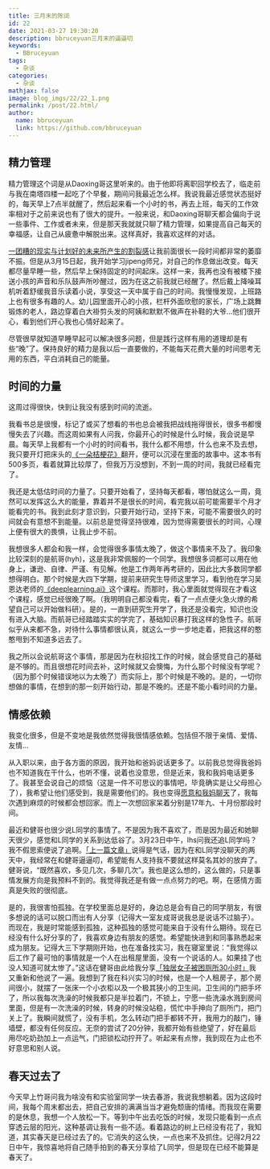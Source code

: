 ```yaml
---
title: 三月末的陈词
id: 22
date: 2021-03-27 19:30:20
description: bbruceyuan三月末的逼逼叨
keywords: 
  - BBruceyuan
tags: 
  - 杂谈
categories: 
  - 杂谈
mathjax: false
image: blog_imgs/22/22_1.png
permalink: /post/22.html/
author: 
  name: bbruceyuan
  link: https://github.com/bbruceyuan
---
```


## 精力管理
精力管理这个词是从Daoxing哥这里听来的。由于他即将离职回学校去了，临走前与我在南塔四楼一起吃了个早餐，期间问我最近怎么样。我说我最近感觉状态挺好的，每天早上7点半就醒了，然后起来看一个小时的书，再去上班，每天的工作效率相对于之前来说也有了很大的提升。一般来说，和Daoxing哥聊天都会偏向于说一些事件、工作或者未来，但是那天我就就只聊了精力管理，如果提高自己每天的幸福感，让自己从疲惫中解脱出来。这样真好，我喜欢这样的对话。

[一团糟的现实与计划好的未来所产生的割裂感](https://weibo.com/1700630254/K7zeQAEpd?type=comment)让我前面很长一段时间都非常的萎靡不振。但是从3月15日起，我开始学习jipeng师兄，对自己的作息做出改变。每天都尽量早睡一些，然后早上保持固定的时间起床。这样一来，我再也没有被楼下接送小孩的声音和乐队鼓声所吵醒过，因为在这之前我就已经醒了。然后戴上降噪耳机听着舒缓我音乐读着小说，享受这一天中属于自己的时间。我慢慢发现，上班路上也有很多有趣的人。幼儿园里面开心的小孩，栏杆外面欣慰的家长，广场上跳舞锻炼的老人，路边穿着白大褂剪头发的阿姨和默默不做声在补鞋的大爷...他们很开心，看到他们开心我也心情好起来了。

尽管很早就知道早睡早起可以解决很多问题，但是践行这样有用的道理却是有些“晚”了。保持良好的精力是我以后一直要做的，不能每天花费大量的时间思考无用的东西，平白消耗自己的能量。

## 时间的力量
这周过得很快，快到让我没有感到时间的流逝。

我看书总是很慢，标记了或买了想看的书也总会被我把战线拖得很长，很多书都慢慢失去了兴趣。而这周如果有人问我，你最开心的时候是什么时候，我会说是早晨。每天早上我都有一个小时的时间看书，我什么都不用想，什么也来不及去想，我只要开灯把床头的[《一朵桔梗花》](https://book.douban.com/subject/27001114/)翻开，便可以沉浸在里面的故事中。这本书有500多页，看着就算比较厚了，但我万万没想到，不到一周的时间，我就已经看完了。

我还是太低估时间的力量了。只要开始看了，坚持每天都看，哪怕就这么一周，竟然可以发挥这么大的能量，靠着并不是很长的时间，看完我以前可能需要半个月才能看完的书。我到此刻才意识到，只要开始行动，坚持下来，可能不需要很久的时间就会有意想不到能量。以前总是觉得坚持很难，因为觉得需要很长的时间，心理上便有很大的畏惧，让我止步不前。

我想很多人都会和我一样，会觉得很多事情太晚了，做这个事情来不及了。我印象比较深刻的是航哥(hyh)，这是我非常佩服的一个同学。我想很多词都可以用在他身上，谦逊、自律、严谨、有见解。他是工作两年再考研的，因此比大多数同学都想得明白。那个时候是大四下学期，提前来研究生导师这里学习，看到他在学习吴恩达老师的[《deeplearning.ai》](https://mooc.study.163.com/university/deeplearning_ai#/c)这个课程。而那时，我心里面就觉得现在才看这个课程，感觉已经很晚了啊。（我明明自己都没看完，看了一点点便火急火燎的希望自己可以开始做科研）。是的，一直到研究生开学了，我还是没看完，知识也没有进入大脑。而航哥已经踏踏实实的学完了，基础知识暴打我这样的急性子。航哥似乎从来都不急，对待什么事情都很认真，就这么一步一步地走着，把我这样的憨憨甩到不知道多远去了。

我之所以会说航哥这个事情，那是因为在秋招找工作的时候，就会感觉自己的基础是不够的。而且很想花时间去补，这时候就又会懊悔，为什么那个时候没有学呢？（因为那个时候错误地以为太晚了）而实际上，那个时候是不晚的。是的，一切你想做的事情，在想到的那一刻开始行动，那是不晚的。还是不能小看时间的力量。


## 情感依赖
我变化很多，但是不变地是我依然觉得我很情感依赖。包括但不限于亲情、爱情、友情...

从入职以来，由于各方面的原因，我开始和爸妈说话更多了。以前我总觉得我爸妈也不知道我在干什么，也听不懂，说着也没意思，但是近来，我和我妈电话更多了。我甚至会说自己的烦恼（这是一件不可思议的事情吧，毕竟确实是让父母担心了），我希望让他们感受到，我是需要他们的。我也变得[愿意和我妈聊天](/post/18.html#2月17日)了，我每次遇到麻烦的时候都会想回家。而上一次想回家呆着分别是17年九、十月份那段时间。

最近和健哥也很少说L同学的事情了。不是因为我不喜欢了，而是因为最近和她聊天很少，感觉和L同学的关系到达低谷了。3月23日中午，lhs问我还追L同学吗？我不假思索便说了追啊。[「上一篇文章」](/post/21.html)说得是气话，因为在和L同学没聊天的两天中，我经常在和健哥逼逼叨，希望能有人支持我不要就这样莫名其妙的放弃了。健哥说，“既然喜欢，多见几次，多聊几次”。我也是这么想的，这么做的，只是事情发展方向是我预料不到的。我觉得我还是有做一点点努力的吧。啊，在感情方面真是失败的很彻底。

是的，我很害怕孤独。在学校里面总是好的，身边总是会有自己的同学朋友，有很多想说的话可以脱口而出有人分享（记得大一室友成哥说我总是说话不过脑子）。而现在，我是时常能感到孤独，这种孤独的感觉可能来自于没有什么期待。现在已经没有什么好分享的了，我喜欢身边有朋友的感觉。希望能快进到和同事熟悉起来成为朋友。记得大三下学期刚开始，也在准备找实习，我在寝室里说：“我觉得以后工作了最可怕的事情就是一个人在出租屋里面，没有一个说话的人。如果挂了也没人知道可就太惨了。”这话在健哥由此给我分享[「独居女子被困厕所30小时」](https://www.zhihu.com/question/445102164)我又重新和他说了一遍。我想到了我在科兴实习的时候，也是一个人租房子，那个房间很小，就摆了一张床一个小衣柜以及一个极其狭小的卫生间。卫生间的门把手坏了，所以我每次洗澡的时候我都只是半拉着门，不锁上，宁愿一些洗澡水溅到房间里面，但是有一次洗澡的时候，转身的时候没站稳，慌忙中手抻向了厕所门，把门关上了。我瞬间就慌了，没有手机，怎么转动门把手都转不开，我用力的敲门，锤墙壁，都没有任何反应。无奈的尝试了20分钟，我都开始有些绝望了，好在最后用尽吃奶劲加上一点运气，门把锁松动拧开了。听起来有点惨，我到现在为止也不好意思和别人说。


## 春天过去了
今天早上竹哥问我为啥没有和实验室同学一块去春游，我说我想躺着。因为这段时间，我每个周末都出去，把自己安排的满满当当才避免颓唐的情绪。而我现在需要的是休息，我想一个人放松一下。等到中午出去吃饭的时候，发现只能看到一点点穿透云层的阳光，这种基调让我有一些不适。看着路边的树上已经没有花了，我知道，其实春天是已经过去了的。它消失的这么快，一点也来不及抓住。记得2月22日中午，我惊喜地将自己随手拍到的春天分享给了L同学，但是现在已经不能算是春天了。
